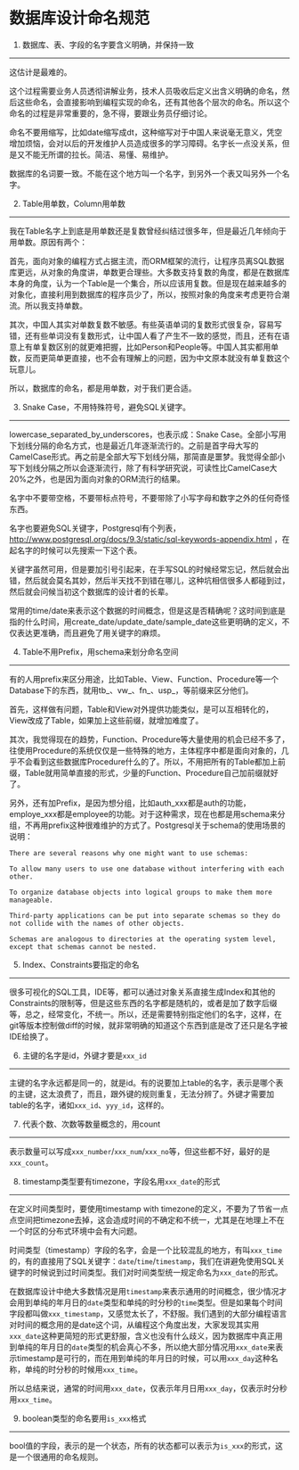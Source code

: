 
数据库设计命名规范
===================

1. 数据库、表、字段的名字要含义明确，并保持一致
----------------------------------

这估计是最难的。

这个过程需要业务人员透彻讲解业务，技术人员吸收后定义出含义明确的命名，然后这些命名，会直接影响到编程实现的命名，还有其他各个层次的命名。所以这个命名的过程是非常重要的，急不得，要跟业务员仔细讨论。

命名不要用缩写，比如date缩写成dt，这种缩写对于中国人来说毫无意义，凭空增加烦恼，会对以后的开发维护人员造成很多的学习障碍。名字长一点没关系，但是又不能无所谓的拉长。简洁、易懂、易维护。

数据库的名词要一致。不能在这个地方叫一个名字，到另外一个表又叫另外一个名字。


2. Table用单数，Column用单数
--------------------------------

我在Table名字上到底是用单数还是复数曾经纠结过很多年，但是最近几年倾向于用单数。原因有两个：

首先，面向对象的编程方式占据主流，而ORM框架的流行，让程序员离SQL数据库更远，从对象的角度讲，单数更合理些。大多数支持复数的角度，都是在数据库本身的角度，认为一个Table是一个集合，所以应该用复数。但是现在越来越多的对象化，直接利用到数据库的程序员少了，所以，按照对象的角度来考虑更符合潮流。所以我支持单数。

其次，中国人其实对单数复数不敏感。有些英语单词的复数形式很复杂，容易写错，还有些单词没有复数形式，让中国人看了产生不一致的感觉，而且，还有在语意上有单复数区别的就更难把握，比如Person和People等。中国人其实都用单数，反而更简单更直接，也不会有理解上的问题，因为中文原本就没有单复数这个玩意儿。

所以，数据库的命名，都是用单数，对于我们更合适。


3. Snake Case，不用特殊符号，避免SQL关键字。
--------------------------------

lowercase_separated_by_underscores，也表示成：Snake Case。全部小写用下划线分隔的命名方式，也是最近几年逐渐流行的。之前是首字母大写的CamelCase形式。再之前是全部大写下划线分隔，那简直是噩梦。我觉得全部小写下划线分隔之所以会逐渐流行，除了有科学研究说，可读性比CamelCase大20%之外，也是因为面向对象的ORM流行的结果。

名字中不要带空格，不要带标点符号，不要带除了小写字母和数字之外的任何奇怪东西。

名字也要避免SQL关键字，Postgresql有个列表， http://www.postgresql.org/docs/9.3/static/sql-keywords-appendix.html ，在起名字的时候可以先搜索一下这个表。

关键字虽然可用，但是要加引号引起来，在手写SQL的时候经常忘记，然后就会出错，然后就会莫名其妙，然后半天找不到错在哪儿，这种坑相信很多人都碰到过，然后就会问候当初这个数据库的设计者的长辈。

常用的time/date来表示这个数据的时间概念，但是这是否精确呢？这时间到底是指的什么时间，用create_date/update_date/sample_date这些更明确的定义，不仅表达更准确，而且避免了用关键字的麻烦。


4. Table不用Prefix，用schema来划分命名空间
--------------------------------

有的人用prefix来区分用途，比如Table、View、Function、Procedure等一个Database下的东西，就用tb_、vw_、fn_、usp_，等前缀来区分他们。

首先，这样做有问题，Table和View对外提供功能类似，是可以互相转化的，View改成了Table，如果加上这些前缀，就增加难度了。

其次，我觉得现在的趋势，Function、Procedure等大量使用的机会已经不多了，往使用Procedure的系统仅仅是一些特殊的地方，主体程序中都是面向对象的，几乎不会看到这些数据库Procedure什么的了。所以，不用把所有的Table都加上前缀，Table就用简单直接的形式，少量的Function、Procedure自己加前缀就好了。

另外，还有加Prefix，是因为想分组，比如auth_xxx都是auth的功能，employe_xxx都是employee的功能。对于这种需求，现在也都是用schema来分组，不再用prefix这种很难维护的方式了。Postgresql关于schema的使用场景的说明：
```
There are several reasons why one might want to use schemas:

To allow many users to use one database without interfering with each other.

To organize database objects into logical groups to make them more manageable.

Third-party applications can be put into separate schemas so they do not collide with the names of other objects.

Schemas are analogous to directories at the operating system level, except that schemas cannot be nested.
```

5. Index、Constraints要指定的命名
--------------------------------

很多可视化的SQL工具，IDE等，都可以通过对象关系直接生成Index和其他的Constraints的限制等，但是这些东西的名字都是随机的，或者是加了数字后缀等，总之，经常变化，不统一。所以，还是需要特别指定他们的名字，这样，在git等版本控制做diff的时候，就非常明确的知道这个东西到底是改了还只是名字被IDE给换了。


6. 主键的名字是id，外键才要是`xxx_id`
--------------------------------

主键的名字永远都是同一的，就是id。有的说要加上table的名字，表示是哪个表的主键，这太浪费了，而且，跟外键的规则重复，无法分辨了。外键才需要加table的名字，诸如`xxx_id`、`yyy_id`，这样的。

7. 代表个数、次数等数量概念的，用count
--------------------------------

表示数量可以写成`xxx_number`/`xxx_num`/`xxx_no`等，但这些都不好，最好的是`xxx_count`。

8. timestamp类型要有timezone，字段名用`xxx_date`的形式
----------------------------------

在定义时间类型时，要使用timestamp with timezone的定义，不要为了节省一点点空间把timezone去掉，这会造成时间的不确定和不统一，尤其是在地理上不在一个时区的分布式环境中会有大问题。

时间类型（timestamp）字段的名字，会是一个比较混乱的地方，有叫`xxx_time`的，有的直接用了SQL关键字：`date`/`time`/`timestamp`，我们在讲避免使用SQL关键字的时候说到过时间类型。我们对时间类型统一规定命名为`xxx_date`的形式。

在数据库设计中绝大多数情况是用`timestamp`来表示通用的时间概念，很少情况才会用到单纯的年月日的`date`类型和单纯的时分秒的`time`类型。但是如果每个时间字段都叫做`xxx_timestamp`，又感觉太长了，不舒服。我们遇到的大部分编程语言对时间的概念用的是date这个词，从编程这个角度出发，大家发现其实用`xxx_date`这种更简短的形式更舒服，含义也没有什么歧义，因为数据库中真正用到单纯的年月日的`date`类型的机会真心不多，所以绝大部分情况用`xxx_date`来表示timestamp是可行的，而在用到单纯的年月日的时候，可以用`xxx_day`这种名称，单纯的时分秒的时候用`xxx_time`。

所以总结来说，通常的时间用`xxx_date`，仅表示年月日用`xxx_day`，仅表示时分秒用`xxx_time`。

9. boolean类型的命名要用`is_xxx`格式
----------------------------------

bool值的字段，表示的是一个状态，所有的状态都可以表示为`is_xxx`的形式，这是一个很通用的命名规则。
